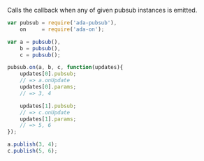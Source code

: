 Calls the callback when any of given pubsub instances is emitted.

```js
var pubsub = require('ada-pubsub'),
    on     = require('ada-on');

var a = pubsub(),
    b = pubsub(),
    c = pubsub();

pubsub.on(a, b, c, function(updates){
    updates[0].pubsub;
    // => a.onUpdate
    updates[0].params;
    // => 3, 4

    updates[1].pubsub;
    // => c.onUpdate
    updates[1].params;
    // => 5, 6
});

a.publish(3, 4);
c.publish(5, 6);
```
